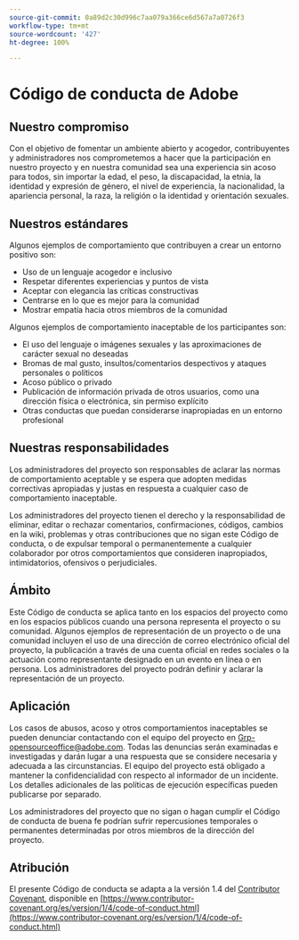 ```yaml
---
source-git-commit: 0a89d2c30d996c7aa079a366ce6d567a7a0726f3
workflow-type: tm+mt
source-wordcount: '427'
ht-degree: 100%

---
```

# Código de conducta de Adobe

## Nuestro compromiso

Con el objetivo de fomentar un ambiente abierto y acogedor, contribuyentes y administradores nos comprometemos a hacer que la participación en nuestro proyecto y en nuestra comunidad sea una experiencia sin acoso para todos, sin importar la edad, el peso, la discapacidad, la etnia, la identidad y expresión de género, el nivel de experiencia, la nacionalidad, la apariencia personal, la raza, la religión o la identidad y orientación sexuales.

## Nuestros estándares

Algunos ejemplos de comportamiento que contribuyen a crear un entorno positivo son:

* Uso de un lenguaje acogedor e inclusivo
* Respetar diferentes experiencias y puntos de vista
* Aceptar con elegancia las críticas constructivas
* Centrarse en lo que es mejor para la comunidad
* Mostrar empatía hacia otros miembros de la comunidad

Algunos ejemplos de comportamiento inaceptable de los participantes son:

* El uso del lenguaje o imágenes sexuales y las aproximaciones de carácter sexual no deseadas
* Bromas de mal gusto, insultos/comentarios despectivos y ataques personales o políticos
* Acoso público o privado
* Publicación de información privada de otros usuarios, como una dirección física o electrónica, sin permiso explícito
* Otras conductas que puedan considerarse inapropiadas en un entorno profesional

## Nuestras responsabilidades

Los administradores del proyecto son responsables de aclarar las normas de comportamiento aceptable y se espera que adopten medidas correctivas apropiadas y justas en respuesta a cualquier caso de comportamiento inaceptable.

Los administradores del proyecto tienen el derecho y la responsabilidad de eliminar, editar o rechazar comentarios, confirmaciones, códigos, cambios en la wiki, problemas y otras contribuciones que no sigan este Código de conducta, o de expulsar temporal o permanentemente a cualquier colaborador por otros comportamientos que consideren inapropiados, intimidatorios, ofensivos o perjudiciales.

## Ámbito

Este Código de conducta se aplica tanto en los espacios del proyecto como en los espacios públicos cuando una persona representa el proyecto o su comunidad. Algunos ejemplos de
representación de un proyecto o de una comunidad incluyen el uso de una dirección de correo electrónico oficial del proyecto, la publicación a través de una cuenta oficial en redes sociales o la actuación como representante designado en un evento en línea o en persona. Los administradores del proyecto podrán definir y aclarar la representación de un proyecto.

## Aplicación

Los casos de abusos, acoso y otros comportamientos inaceptables se pueden denunciar contactando con el equipo del proyecto en Grp-opensourceoffice@adobe.com. Todas
las denuncias serán examinadas e investigadas y darán lugar a una respuesta que
se considere necesaria y adecuada a las circunstancias. El equipo del proyecto está
obligado a mantener la confidencialidad con respecto al informador de un incidente.
Los detalles adicionales de las políticas de ejecución específicas pueden publicarse por separado.

Los administradores del proyecto que no sigan o hagan cumplir el Código de conducta de buena fe podrían sufrir repercusiones temporales o permanentes determinadas por otros miembros de la dirección del proyecto.

## Atribución

El presente Código de conducta se adapta a la versión 1.4 del [Contributor Covenant](https://contributor-covenant.org), disponible en [https://www.contributor-covenant.org/es/version/1/4/code-of-conduct.html](https://www.contributor-covenant.org/es/version/1/4/code-of-conduct.html)
